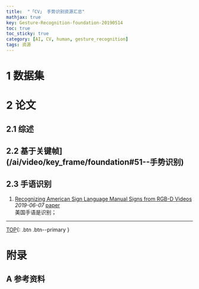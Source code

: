 ```yaml
---
title:  "「CV」 手势识别资源汇总"
mathjax: true
key: Gesture-Recognition-foundation-20190514
toc: true
toc_sticky: true
category: [AI, CV, human, gesture_recognition]
tags: 资源
---
```

<span id='head'></span>

<!--more-->

# 1 数据集

# 2 论文  
## 2.1 综述  
## 2.2 基于关键帧](/ai/video/key_frame/foundation#51--手势识别)

## 2.3 手语识别
1. [Recognizing American Sign Language Manual Signs from RGB-D Videos](http://cn.arxiv.org/abs/1906.02851)   
*2019-06-07* [paper](https://arxiv.org/abs/1906.02851)   
美国手语是识别；    

-------------------  
[TOP](#head){: .btn .btn--primary }



# 附录
## A 参考资料
